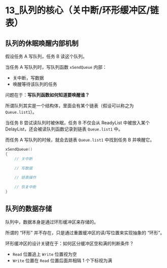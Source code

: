 # 13_队列的核心（关中断/环形缓冲区/链表）



## 队列的休眠唤醒内部机制

假设任务 A 写队列，任务 B 读这个队列。

当任务 A 写队列时，写队列函数 `xSendQueue` 内部：

- 关中断，写数据
- 唤醒等待该队列的任务

问题在于：**写队列函数如何知道要唤醒谁？**

所谓队列其实是一个结构体，里面会有某个链表（假设可以称之为 `Queue.list1`）。

当任务 B 尝试读队列时被休眠，任务 B 不仅会从 ReadyList 中被放入某个 DelayList，还会被读队列函数记录到链表 `Queue.list1` 中。

而任务 A 写队列的时候，就会去链表 `Queue.list1` 中找到任务 B 并唤醒它。

```c
xSendQueue()
{
    // 关中断
    
    // 写数据
    
    // 链表操作
    
    // 恢复中断
}
```



## 队列的数据存储

队列中，数据本身是通过环形缓冲区来存储的。

所谓的 “环形” 并不存在，只是通过重置缓冲区的读/写位置来实现抽象的 “环形”。

环形缓冲区的设计关键在于：如何区分缓冲区空和满的判断条件？

- `Read` 位置追上 `Write` 位置视为空
- `Write` 位置在 `Read` 位置后面并相隔 1 个下标视为满